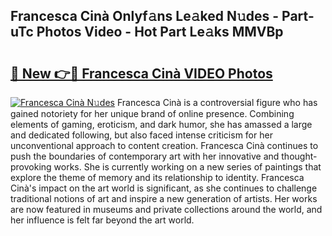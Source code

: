 ## Francesca Cinà Onlyf𝚊ns Le𝚊ked N𝚞des - Part-uTc Photos Video - Hot Part Le𝚊ks MMVBp

# <h2><a href="http://ac52482.deff.icu/?id=Francesca+Cin%c3%a0">🔗 New 👉🔴 Francesca Cinà VIDEO Photos</a></h2>

[![Francesca Cinà N𝚞des](https://i.imgur.com/rIISA9y.gif)](http://ac52482.deff.icu/?id=Francesca+Cin%c3%a0)
Francesca Cinà is a controversial figure who has gained notoriety for her unique brand of online presence. Combining elements of gaming, eroticism, and dark humor, she has amassed a large and dedicated following, but also faced intense criticism for her unconventional approach to content creation. Francesca Cinà continues to push the boundaries of contemporary art with her innovative and thought-provoking works. She is currently working on a new series of paintings that explore the theme of memory and its relationship to identity. Francesca Cinà's impact on the art world is significant, as she continues to challenge traditional notions of art and inspire a new generation of artists. Her works are now featured in museums and private collections around the world, and her influence is felt far beyond the art world.
